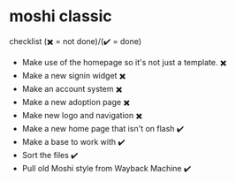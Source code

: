 # moshi classic
checklist (:heavy_multiplication_x: = not done)/(:heavy_check_mark: = done)<br>
- Make use of the homepage so it's not just a template. :heavy_multiplication_x:
- Make a new signin widget :heavy_multiplication_x:
- Make an account system :heavy_multiplication_x:
- Make a new adoption page :heavy_multiplication_x:
- Make new logo and navigation :heavy_multiplication_x:
- Make a new home page that isn't on flash :heavy_check_mark:
- Make a base to work with :heavy_check_mark:
- Sort the files :heavy_check_mark:
- Pull old Moshi style from Wayback Machine :heavy_check_mark:
